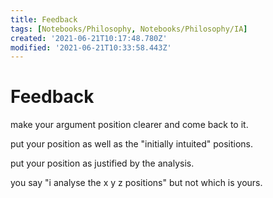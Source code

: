 ```yaml
---
title: Feedback
tags: [Notebooks/Philosophy, Notebooks/Philosophy/IA]
created: '2021-06-21T10:17:48.780Z'
modified: '2021-06-21T10:33:58.443Z'
---
```


# Feedback

make your argument position clearer and come back to it.

put your position as well as the "initially intuited" positions.

put your position as justified by the analysis. 

you say "i analyse the x y z positions" but not  which is yours.
